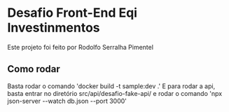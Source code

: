 # Desafio Front-End Eqi Investinmentos

Este projeto foi feito por Rodolfo Serralha Pimentel

## Como rodar

Basta rodar o comando 'docker build -t sample:dev .'
E para rodar a api, basta entrar no diretório src/api/desafio-fake-api/ e
rodar o comando 'npx json-server --watch db.json --port 3000'
